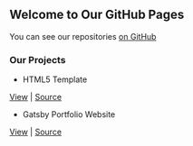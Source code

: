 ## Welcome to Our GitHub Pages

You can see our repositories [on GitHub](https://github.com/desainerhub/)

### Our Projects

- HTML5 Template

[View](https://desainerhub.github.io/template) | [Source](https://github.com/desainerhub/desainerhub.github.io/tree/master/template)

- Gatsby Portfolio Website

[View](https://projects-6783357223.gtsb.io/) | [Source](https://github.com/desainerhub/projects)


